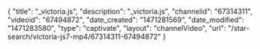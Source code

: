{
    "title": "_victoria.js",
    "description": "_victoria.js",
    "channelid": "67314311",
    "videoid": "67494872",
    "date_created": "1471281569",
    "date_modified": "1471283580",
    "type": "captivate",
    "layout": "channelVideo",
    "url": "\/star-search\/victoria-js7-mp4\/67314311-67494872"
}